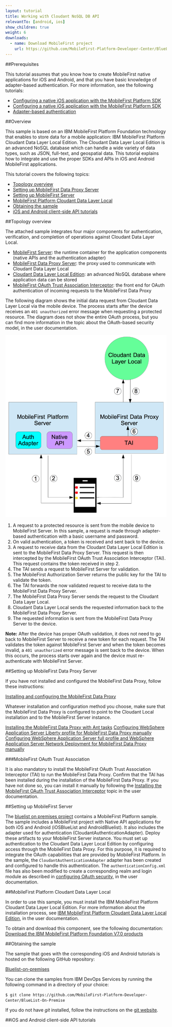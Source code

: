 ```yaml
---
layout: tutorial
title: Working with Cloudant NoSQL DB API
relevantTo: [android, ios]
show_children: true
weight: 6
downloads:
  - name: Download MobileFirst project
    url: https://github.com/MobileFirst-Platform-Developer-Center/BlueList-On-Premise
---
```



##Prerequisites

This tutorial assumes that you know how to create MobileFirst native applications for iOS and Android, and that you have basic knowledge of adapter-based authentication. For more information, see the following tutorials:

* [Configuring a native iOS application with the MobileFirst Platform SDK](../../configuring-the-mfpf-sdk/configuring-a-native-ios-application-with-the-mfp-sdk/)
* [Configuring a native iOS application with the MobileFirst Platform SDK](../../configuring-the-mfpf-sdk/configuring-a-native-android-application-with-the-mfp-sdk/)
* [Adapter-based authentication](../../authentication-security/adapter-based-authentication/)


##Overview

This sample is based on an IBM MobileFirst Platform Foundation technology that enables to store data for a mobile application: IBM MobileFirst Platform Cloudant Data Layer Local Edition. The Cloudant Data Layer Local Edition is an advanced NoSQL database which can handle a wide variety of data types, such as JSON, full-text, and geospatial data. This tutorial explains how to integrate and use the proper SDKs and APIs in iOS and Android MobileFirst applications.

This tutorial covers the following topics:

* [Topology overview](#topology-overview)
* [Setting up MobileFirst Data Proxy Server](#setting-up-mobilefirst-data-proxy-server)
* [Setting up MobileFirst Server](#setting-up-mobilefirst-server)
* [MobileFirst Platform Cloudant Data Layer Local](#mobilefirst-platform-cloudant-data-layer-local)
* [Obtaining the sample](#obtaining-the-sample)
* [iOS and Android client-side API tutorials](#ios-and-android-client-side-api-tutorials)


##Topology overview

The attached sample integrates four major components for authentication, verification, and completion of operations against Cloudant Data Layer Local.

* [MobileFirst Server](#mfpServer): the runtime container for the application components (native APIs and the authentication adapter)
* [MobileFirst Data Proxy Server](#dataProxy): the proxy used to communicate with Cloudant Data Layer Local
* [Cloudant Data Layer Local Edition](#cloudant): an advanced NoSQL database where application data can be stored
* [MobileFirst OAuth Trust Association Interceptor](#tai): the front end for OAuth authentication of incoming requests to the MobileFirst Data Proxy

The following diagram shows the initial data request from Cloudant Data Layer Local via the mobile device. The process starts after the device receives an `401 unauthorized` error message when requesting a protected resource. The diagram does not show the entire OAuth process, but you can find more information in the topic about the OAuth-based security model, in the user documentation.

![BlueList Topology](bluelist-topology.png "BlueList Topology")

1. A request to a protected resource is sent from the mobile device to MobileFirst Server. In this sample, a request is made through adapter-based authentication with a basic username and password.
2. On valid authentication, a token is received and sent back to the device.
3. A request to receive data from the Cloudant Data Layer Local Edition is sent to the MobileFirst Data Proxy Server. This request is then intercepted by the MobileFirst OAuth Trust Association Interceptor (TAI). This request contains the token received in step 2.
4. The TAI sends a request to MobileFirst Server for validation.
5. The MobileFirst Authorization Server returns the public key for the TAI to validate the token.
6. The TAI forwards the now validated request to receive data to the MobileFirst Data Proxy Server.
7. The MobileFirst Data Proxy Server sends the request to the Cloudant Data Layer Local.
8. Cloudant Data Layer Local sends the requested information back to the MobileFirst Data Proxy Server.
9. The requested information is sent from the MobileFirst Data Proxy Server to the device.

**Note:** After the device has proper OAuth validation, it does not need to go back to MobileFirst Server to receive a new token for each request. The TAI validates the token against MobileFirst Server and when the token becomes invalid, a `401 unauthorized` error message is sent back to the device.  When this occurs, the process starts over again and the device must re-authenticate with MobileFirst Server.


##Setting up MobileFirst Data Proxy Server

If you have not installed and configured the MobileFirst Data Proxy, follow these instructions:

[Installing and configuring the MobileFirst Data Proxy](http://ibm.biz/knowctr#SSHS8R_7.0.0/com.ibm.worklight.installconfig.doc/install_config/t_installing_imf_datastore.html)

Whatever installation and configuration method you choose, make sure that the MobileFirst Data Proxy is configured to point to the Cloudant Local installation and to the MobileFirst Server instance.

[Installing the MobileFirst Data Proxy with Ant tasks](http://ibm.biz/knowctr#SSHS8R_7.0.0/com.ibm.worklight.installconfig.doc/install_config/t_install_datastore_ant_tasks.html)
[Configuring WebSphere Application Server Liberty profile for MobileFirst Data Proxy manually](http://ibm.biz/knowctr#SSHS8R_7.0.0/com.ibm.worklight.installconfig.doc/install_config/t_install_datastore_man_config_liberty.html)
[Configuring WebSphere Application Server full profile and WebSphere Application Server Network Deployment for MobileFirst Data Proxy manually](http://ibm.biz/knowctr#SSHS8R_7.0.0/com.ibm.worklight.installconfig.doc/install_config/t_install_datastore_man_config_was.html)


###MobileFirst OAuth Trust Association 

It is also mandatory to install the MobileFirst OAuth Trust Association Interceptor (TAI) to run the MobileFirst Data Proxy. Confirm that the TAI has been installed during the installation of the MobileFirst Data Proxy. If you have not done so, you can install it manually by following the [Installing the MobileFirst OAuth Trust Association Interceptor](http://ibm.biz/knowctr#SSHS8R_7.0.0/com.ibm.worklight.installconfig.doc/install_config/t_install_datastore_man_was_TAI.html") topic in the user documentation.


##Setting up MobileFirst Server

The [bluelist on premises project](https://github.com/MobileFirst-Platform-Developer-Center/BlueList-On-Premise) contains a MobileFirst Platform sample. The sample includes a MobileFirst project with Native API applications for both iOS and Android (iOSBlueList and AndroidBluelist). It also includes the adapter used for authentication (CloudantAuthenticationAdapter). Deploy these artifacts to your MobileFirst Server instance.
You must set up authentication to the Cloudant Data Layer Local Edition by configuring access through the MobileFirst Data Proxy. For this purpose, it is required to integrate the OAuth capabilities that are provided by MobileFirst Platform.
In the sample, the `CloudantAuthenticationAdapter` adapter has been created and configured to handle this authentication. The `authenticationConfig.xml` file has also been modified to create a corresponding realm and login module as described in [configuring OAuth security](http://ibm.biz/knowctr#SSHS8R_7.0.0/com.ibm.worklight.dev.doc/cloud/data/t_data_cloudantsec.html#oauth), in the user documentation.


##MobileFirst Platform Cloudant Data Layer Local

In order to use this sample, you must install the IBM MobileFirst Platform Cloudant Data Layer Local Edition. For more information about the installation process, see [IBM MobileFirst Platform Cloudant Data Layer Local Edition](http://www-01.ibm.com/support/knowledgecenter/SSTPQH_1.0.0/com.ibm.cloudant.local.install.doc/topics/clinstall_cloudant_local_overview.html), in the user documentation.

To obtain and download this component, see the following documentation:<br />
[Download the IBM MobileFirst Platform Foundation V7.0 products](http://www.ibm.com/support/docview.wss?uid=swg24039278)


##Obtaining the sample

The sample that goes with the corresponding iOS and Android tutorials is hosted on the following GitHub repository:

[Bluelist-on-premises](https://github.com/MobileFirst-Platform-Developer-Center/BlueList-On-Premise")

You can clone the samples from IBM DevOps Services by running the following command in a directory of your choice:

`$ git clone https://github.com/MobileFirst-Platform-Developer-Center/BlueList-On-Premise`

If you do not have *git* installed, follow the instructions on the [git website](http://git-scm.com/downloads).


##iOS and Android client-side API tutorials
